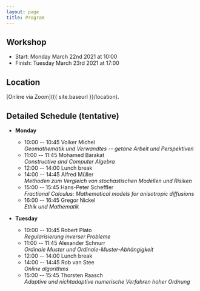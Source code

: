 ```yaml
---
layout: page
title: Program
---
```


<!--[Click to download as PDF](/Meeting-2021/Meeting-2021.pdf)-->

## Workshop
* Start: Monday March 22nd 2021 at 10:00
* Finish: Tuesday March 23rd 2021 at 17:00

## Location
[Online via Zoom]({{ site.baseurl }}/location).


## Detailed Schedule (tentative)

- **Monday**
  * 10:00 -- 10:45 Volker Michel <br>
    *Geomathematik und Verwandtes -- getane Arbeit und Perspektiven*
  * 11:00 -- 11:45 Mohamed Barakat <br>
    *Constructive and Computer Algebra*
  * 12:00 -- 14:00 Lunch break
  * 14:00 -- 14:45 Alfred Müller <br>
    *Methoden zum Vergleich von stochastischen Modellen und Risiken*
  * 15:00 -- 15:45 Hans-Peter Scheffler <br>
    *Fractional Calculus: Mathematical models for anisotropic diffusions*
  * 16:00 -- 16:45 Gregor Nickel <br>
    *Ethik und Mathematik*

- **Tuesday**
  * 10:00 -- 10:45 Robert Plato <br>
    *Regularisierung inverser Probleme*
  * 11:00 -- 11:45 Alexander Schnurr <br>
    *Ordinale Muster und Ordinale-Muster-Abhängigkeit*
  * 12:00 -- 14:00 Lunch break
  * 14:00 -- 14:45 Rob van Stee <br>
    *Online algorithms*
  * 15:00 -- 15:45 Thorsten Raasch <br>
    *Adaptive und nichtadaptive numerische Verfahren hoher Ordnung*
